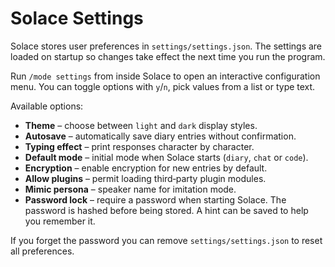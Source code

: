 # Solace Settings

Solace stores user preferences in `settings/settings.json`. The settings are loaded on startup so changes take effect the next time you run the program.

Run `/mode settings` from inside Solace to open an interactive configuration menu. You can toggle options with `y`/`n`, pick values from a list or type text.

Available options:

- **Theme** – choose between `light` and `dark` display styles.
- **Autosave** – automatically save diary entries without confirmation.
- **Typing effect** – print responses character by character.
- **Default mode** – initial mode when Solace starts (`diary`, `chat` or `code`).
- **Encryption** – enable encryption for new entries by default.
- **Allow plugins** – permit loading third‑party plugin modules.
- **Mimic persona** – speaker name for imitation mode.
- **Password lock** – require a password when starting Solace. The password is hashed before being stored. A hint can be saved to help you remember it.

If you forget the password you can remove `settings/settings.json` to reset all preferences.

